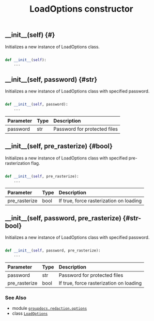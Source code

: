 ﻿---
title: LoadOptions constructor
second_title: GroupDocs.Redaction for Python via .NET API References
description: 
type: docs
weight: 10
url: /python-net/groupdocs.redaction.options/loadoptions/__init__/
is_root: false
---

## \_\_init\_\_(self) {#}

Initializes a new instance of LoadOptions class.



```python

def __init__(self):
    ...
```




## \_\_init\_\_(self, password) {#str}

Initializes a new instance of LoadOptions class with specified password.



```python

def __init__(self, password):
    ...
```


| Parameter | Type | Description |
| :- | :- | :- |
| password | str | Password for protected files |


## \_\_init\_\_(self, pre_rasterize) {#bool}

Initializes a new instance of LoadOptions class with specified pre-rasterization flag.



```python

def __init__(self, pre_rasterize):
    ...
```


| Parameter | Type | Description |
| :- | :- | :- |
| pre_rasterize | bool | If true, force rasterization on loading |


## \_\_init\_\_(self, password, pre_rasterize) {#str-bool}

Initializes a new instance of LoadOptions class with specified password.



```python

def __init__(self, password, pre_rasterize):
    ...
```


| Parameter | Type | Description |
| :- | :- | :- |
| password | str | Password for protected files |
| pre_rasterize | bool | If true, force rasterization on loading |



### See Also
* module [`groupdocs.redaction.options`](../../)
* class [`LoadOptions`](/redaction/python-net/groupdocs.redaction.options/loadoptions)
